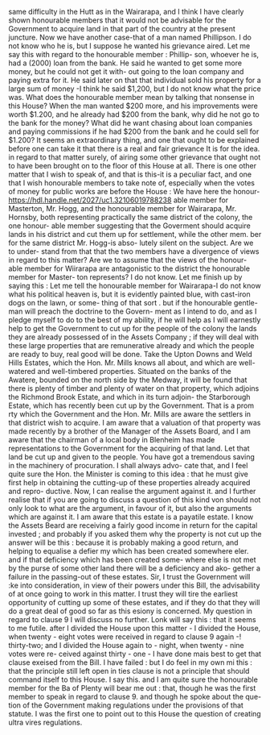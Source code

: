 same difficulty in the Hutt as in the Wairarapa, and I think I have clearly shown honourable members that it would not be advisable for the Government to acquire land in that part of the country at the present juncture. Now we have another case-that of a man named Phillipson. I do not know who he is, but I suppose he wanted his grievance aired. Let me say this with regard to the honourable member : Phillip- son, whoever he is, had a (2000) loan from the bank. He said he wanted to get some more money, but he could not get it with- out going to the loan company and paying extra for it. He said later on that that individual sold his property for a large sum of money -I think he said $1,200, but I do not know what the price was. What does the honourable member mean by talking that nonsense in this House? When the man wanted $200 more, and his improvements were worth $1.200, and he already had $200 from the bank, why did he not go to the bank for the money? What did he want chasing about loan companies and paying commissions if he had $200 from the bank and he could sell for $1.200? It seems an extraordinary thing, and one that ought to be explained before one can take it that there is a real and fair grievance It is for the idea. in regard to that matter surely, of airing some other grievance that ought not to have been brought on to the floor of this House at all. There is one other matter that I wish to speak of, and that is this-it is a peculiar fact, and one that I wish honourable members to take note of, especially when the votes of money for public works are before the House : We have here the honour- https://hdl.handle.net/2027/uc1.32106019788238 able member for Masterton, Mr. Hogg, and the honourable member for Wairarapa, Mr. Hornsby, both representing practically the same district of the colony, the one honour- able member suggesting that the Goverment should acquire lands in his district and cut them up for settlement, while the other mem. ber for the same district Mr. Hogg-is abso- lutely silent on the subject. Are we to under- stand from that that the two members have a divergence of views in regard to this matter? Are we to assume that the views of the honour- able member for Wiirarapa are antagonistic to the district the honourable member for Master- ton represents? I do not know. Let me finish up by saying this : Let me tell the honourable member for Wairarapa-I do not know what his political heaven is, but it is evidently painted blue, with cast-iron dogs on the lawn, or some- thing of that sort . but if the honourable gentle- man will preach the doctrine to the Govern- ment as I intend to do, and as I pledge myself to do to the best of my ability, if he will help as I will earnestly help to get the Government to cut up for the people of the colony the lands they are already possessed of in the Assets Company ; if they will deal with these large properties that are remunerative already and which the people are ready to buy, real good will be done. Take the Upton Downs and Weld Hills Estates, which the Hon. Mr. Mills knows all about, and which are well- watered and well-timbered properties. Situated on the banks of the Awatere, bounded on the north side by the Medway, it will be found that there is plenty of timber and plenty of water on that property, which adjoins the Richmond Brook Estate, and which in its turn adjoin- the Starborough Estate, which has recently been cut up by the Government. That is a prom rty which the Government and the Hon. Mr. Mills are aware the settlers in that district wish to acquire. I am aware that a valuation of that property was made recently by a brother of the Manager of the Assets Board, and I am aware that the chairman of a local body in Blenheim has made representations to the Government for the acquiring of that land. Let that land be cut up and given to the people. You have got a tremendous saving in the machinery of procuration. I shall always advo- cate that, and I feel quite sure the Hon. the Minister is coming to this idea : that he must give first help in obtaining the cutting-up of these properties already acquired and repro- ductive. Now, I can realise the argument against it. and I further realise that if you are going to discuss a question of this kind von should not only look to what are the argument, in favour of it, but also the arguments which are against it. I am aware that this estate is a payatile estate. I know the Assets Beard are receiving a fairly good income in return for the capital invested ; and probably if you asked them why the property is not cut up the answer will be this : because it is probably making a good return, and helping to equalise a defier my which has been created somewhere eler. and if that deficiency which has been created some- where else is not met by the purse of some other land there will be a deficiency and ako- gether a failure in the passing-out of these estates. Sir, I trust the Government will :ke into consideration, in view of their powers under this Bill, the advisability of at once going to work in this matter. I trust they will tire the earliest opportunity of cutting up some of these estates, and if they do that they will do a great deal of good so far as this esiony is concerned. My question in regard to clause 9 I will discuss no further. Lonk will say this : that it seems to me futile. after I divided the House upon this matter - I divided the House, when twenty - eight votes were received in regard to clause 9 again -! thirty-two; and I divided the House again to - night, when twenty - nine votes were re- ceived against thirty - one - I have done mais best to get that clause exeised from the Bill. I have failed : but I do feel in my own mi this : that the principle still left open in ties clause is not a principle that should command itself to this House. I say this. and I am quite sure the honourable member for the Ba of Plenty will bear me out : that, though he was the first member to speak in regard to clause 9. and though he spoke about the que- tion of the Government making regulations under the provisions of that statute. I was the first one to point out to this House the question of creating ultra vires regulations. 
